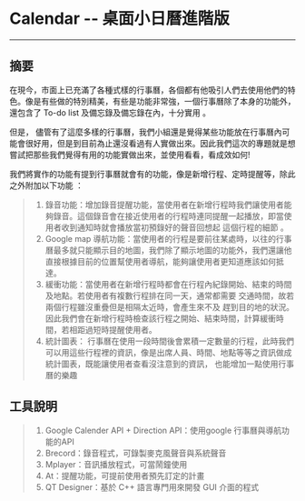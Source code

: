 **Calendar -- 桌面小日曆進階版**
===
---

摘要
---
在現今，市面上已充滿了各種式樣的行事曆，各個都有他吸引人們去使用他們的特色。像是有些做的特別精美，有些是功能非常強，一個行事曆除了本身的功能外，還包含了 To-do list 及備忘錄及備忘錄在內，十分實用 。

但是， 儘管有了這麼多樣的行事曆，我們小組還是覺得某些功能放在行事曆內可能會很好用，但是到目前為止還沒看過有人實做出來。因此我們這次的專題就是想嘗試把那些我們覺得有用的功能實做出來，並使用看看，看成效如何!

我們將實作的功能有提到行事曆就會有的功能，像是新增行程、定時提醒等，除此之外附加以下功能 ：

> 1. 錄音功能：增加錄音提醒功能，當使用者在新增行程時我們讓使用者能夠錄音。這個錄音會在接近使用者的行程時連同提醒一起播放，即當使用者收到通知時就會播放當初預錄好的聲音回想起 這個行程的細節 。
> 2. Google map 導航功能：當使用者的行程是要前往某處時，以往的行事曆最多就只能顯示目的地圖，我們除了顯示地圖的功能外，我們還讓他直接根據目前的位置幫使用者導航，能夠讓使用者更知道應該如何抵達。
> 3. 緩衝功能：當使用者在新增行程時都會在行程內紀錄開始、結束的時間及地點。若使用者有複數行程排在同一天，通常都需要 交通時間，故若兩個行程雖沒重疊但是相隔太近時，會產生來不及 趕到目的地的狀況。因此我們會在新增行程時檢查該行程之開始、結束時間，計算緩衝時間，若相距過短時提醒使用者。
> 4. 統計圖表： 行事曆在使用一段時間後會累積一定數量的行程，此時我們可以用這些行程裡的資訊，像是出席人員、時間、地點等等之資訊做成統計圖表，既能讓使用者查看沒注意到的資訊， 也能增加一點使用行事曆的樂趣

工具說明
---

> 1. Google Calender API + Direction API：使用google 行事曆與導航功能的API
> 2. Brecord：錄音程式，可錄製麥克風聲音與系統聲音
> 3. Mplayer：音訊播放程式，可當鬧鐘使用
> 4. At：提醒功能，可提前使用者預先訂定的計畫
> 5. QT Designer：基於 C++ 語言專門用來開發 GUI 介面的程式


